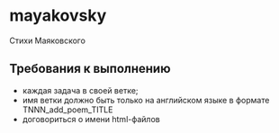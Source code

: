 # mayakovsky
Стихи Маяковского

## Требования к выполнению
* каждая задача в своей ветке; 
* имя ветки должно быть только на английском языке в формате TNNN_add_poem_TITLE
* договориться о имени html-файлов
